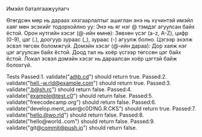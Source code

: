 Имэйл баталгаажуулагч 

Өгөгдсөн мөр нь дараах хязгаарлалтыг ашиглан энэ нь хүчинтэй имэйл хаяг мөн эсэхийг тодорхойлно уу: 
Энэ нь яг нэг @ тэмдэг агуулсан байх ёстой. 
Орон нутгийн хэсэг (@-ийн өмнө): Зөвхөн үсэг (a-z, A-Z), цифр (0-9), цэг (.), доогуур зураас (_), зураас (-) агуулж болно. 
Цэгээр эхэлж эсвэл төгсөх боломжгүй. 
Домэйн хэсэг (@-ийн дараа): Дор хаяж нэг цэг агуулсан байх ёстой. 
Доод тал нь хоёр үсгээр төгссөн цэг байх ёстой. 
Локал эсвэл домэйн хэсэг нь дараалсан хоёр цэгтэй байж болохгүй.

Tests
Passed:1. validate("a@b.cd") should return true.
Passed:2. validate("hell.-w.rld@example.com") should return true.
Passed:3. validate(".b@sh.rc") should return false.
Passed:4. validate("example@test.c0") should return false.
Passed:5. validate("freecodecamp.org") should return false.
Passed:6. validate("develop.ment_user@c0D!NG.R.CKS") should return true.
Passed:7. validate("hello.@wo.rld") should return false.
Passed:8. validate("hello@world..com") should return false.
Passed:9. validate("git@commit@push.io") should return false.